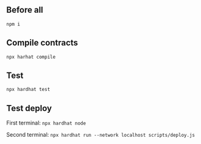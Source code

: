 ## Before all
`npm i`

## Compile contracts 
`npx harhat compile`

## Test
`npx hardhat test`

## Test deploy
First terminal: 
`npx hardhat node`

 Second terminal: 
`npx hardhat run --network localhost scripts/deploy.js`
